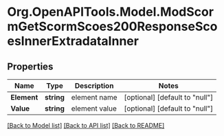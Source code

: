 # Org.OpenAPITools.Model.ModScormGetScormScoes200ResponseScoesInnerExtradataInner

## Properties

Name | Type | Description | Notes
------------ | ------------- | ------------- | -------------
**Element** | **string** | element name | [optional] [default to "null"]
**Value** | **string** | element value | [optional] [default to "null"]

[[Back to Model list]](../README.md#documentation-for-models) [[Back to API list]](../README.md#documentation-for-api-endpoints) [[Back to README]](../README.md)

